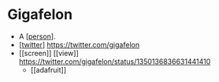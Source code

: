 # Gigafelon

- A [[person]].
- [[twitter]] https://twitter.com/gigafelon
- [[screen]] [[view]] https://twitter.com/gigafelon/status/1350136836631441410
  - [[adafruit]] 


[//begin]: # "Autogenerated link references for markdown compatibility"
[person]: person "Person"
[twitter]: twitter "Twitter"
[//end]: # "Autogenerated link references"